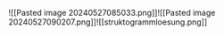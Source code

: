 
![[Pasted image 20240527085033.png]]![[Pasted image 20240527090207.png]]![[struktogrammloesung.png]]
